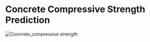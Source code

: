 # Concrete Compressive Strength Prediction
![Concrete_compressive strength](https://github.com/alifrmf/Concrete-Compressive-Strength-Prediction/assets/105715834/b0b588ce-6afc-41b1-966b-6da455043cf0)
